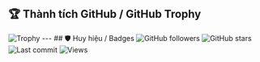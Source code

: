 ## 🏆 Thành tích GitHub / GitHub Trophy 

![Trophy](https://github-profile-trophy.vercel.app/?username=NHT404&theme=dracula&no-frame=true&row=2&column=4) --- ## 🛡️ Huy hiệu / Badges ![GitHub followers](https://img.shields.io/github/followers/NHT404?label=Followers&style=social) ![GitHub stars](https://img.shields.io/github/stars/NHT404?affiliations=OWNER%2CCOLLABORATOR&style=social) ![Last commit](https://img.shields.io/github/last-commit/NHT404/NHT404?label=Last%20update) ![Views](https://komarev.com/ghpvc/?username=NHT404&label=PROFILE+VIEWS&color=0e75b6&style=flat) 
